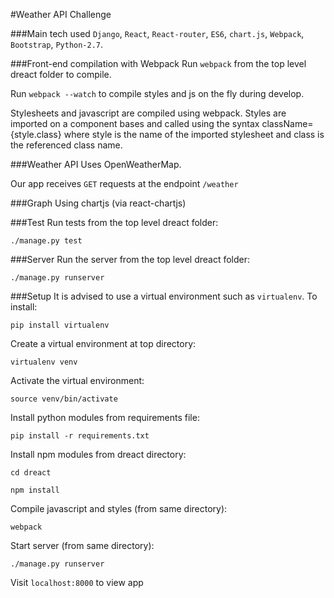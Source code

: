 #Weather API Challenge

###Main tech used
`Django`, `React`, `React-router`, `ES6`, `chart.js`, `Webpack`, `Bootstrap`, `Python-2.7`.

###Front-end compilation with Webpack
Run `webpack` from the top level dreact folder to compile.

Run `webpack --watch` to compile styles and js on the fly during develop.

Stylesheets and javascript are compiled using webpack. Styles are imported on a component bases and called using the syntax className={style.class} where style is the name of the imported stylesheet and class is the referenced class name.

###Weather API
Uses OpenWeatherMap.

Our app receives `GET` requests at the endpoint `/weather`

###Graph
Using chartjs (via react-chartjs)

###Test
Run tests from the top level dreact folder:

`./manage.py test`

###Server
Run the server from the top level dreact folder:

`./manage.py runserver`

###Setup
It is advised to use a virtual environment such as `virtualenv`. To install:

`pip install virtualenv`

Create a virtual environment at top directory:

`virtualenv venv`

Activate the virtual environment:

`source venv/bin/activate`

Install python modules from requirements file:

`pip install -r requirements.txt`

Install npm modules from dreact directory:

`cd dreact`

`npm install`

Compile javascript and styles (from same directory):

`webpack`

Start server (from same directory):

`./manage.py runserver`

Visit `localhost:8000` to view app
